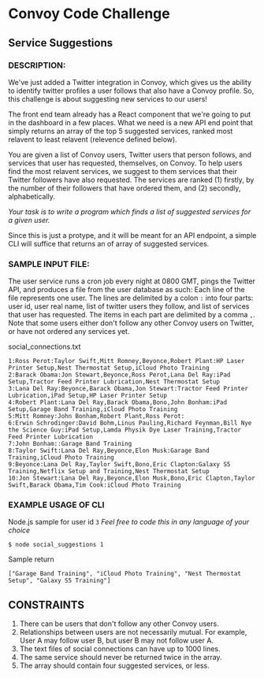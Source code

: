# Convoy Code Challenge
## Service Suggestions

### DESCRIPTION:

We've just added a Twitter integration in Convoy, which gives us the ability to identify twitter profiles a user follows that also have a Convoy profile.
So, this challenge is about suggesting new services to our users!

The front end team already has a React component that we're going to put in the dashboard in a few places. What we need is a new API end point that simply returns an array of the top 5 suggested services, ranked most relavent to least relavent (relevence defined below).

You are given a list of Convoy users, Twitter users that person follows, and services that user has requested, themselves, on Convoy.
To help users find the most relavent services, we suggest to them services that their Twitter followers have also requested. The services are ranked (1) firstly, by the number of their followers that have ordered them, and (2) secondly, alphabetically.

_Your task is to write a program which finds a list of suggested services for a given user._

Since this is just a protype, and it will be meant for an API endpoint, a simple CLI will suffice that returns an of array of suggested services.

### SAMPLE INPUT FILE:

The user service runs a cron job every night at 0800 GMT, pings the Twitter API, and produces a file from the user database as such:
Each line of the file represents one user. The lines are delimited by a colon `:` into four parts: user id, user real name, list of twitter users they follow, and list of services that user has requested. The items in each part are delimited by a comma `,`. Note that some users either don't follow any other Convoy users on Twitter, or have not ordered any services yet.

social_connections.txt
```
1:Ross Perot:Taylor Swift,Mitt Romney,Beyonce,Robert Plant:HP Laser Printer Setup,Nest Thermostat Setup,iCloud Photo Training
2:Barack Obama:Jon Stewart,Beyonce,Ross Perot,Lana Del Ray:iPad Setup,Tractor Feed Printer Lubrication,Nest Thermostat Setup
3:Lana Del Ray:Beyonce,Barack Obama,Jon Stewart:Tractor Feed Printer Lubrication,iPad Setup,HP Laser Printer Setup
4:Robert Plant:Lana Del Ray,Barack Obama,Bono,John Bonham:iPad Setup,Garage Band Training,iCloud Photo Training
5:Mitt Romney:John Bonham,Robert Plant,Ross Perot:
6:Erwin Schrodinger:David Bohm,Linus Pauling,Richard Feynman,Bill Nye the Science Guy:iPad Setup,Lamda Physik Dye Laser Training,Tractor Feed Printer Lubrication
7:John Bonham::Garage Band Training
8:Taylor Swift:Lana Del Ray,Beyonce,Elon Musk:Garage Band Training,iCloud Photo Training
9:Beyonce:Lana Del Ray,Taylor Swift,Bono,Eric Clapton:Galaxy S5 Training,Netflix Setup and Training,Nest Thermostat Setup
10:Jon Stewart:Lana Del Ray,Beyonce,Elon Musk,Bono,Eric Clapton,Taylor Swift,Barack Obama,Tim Cook:iCloud Photo Training
```

### EXAMPLE USAGE OF CLI

Node.js sample for user id `3` *Feel free to code this in any language of your choice*
```
$ node social_suggestions 1
```

Sample return
```
["Garage Band Training", "iCloud Photo Training", "Nest Thermostat Setup", "Galaxy S5 Training"]
```

## CONSTRAINTS

1. There can be users that don't follow any other Convoy users.
1. Relationships between users are not necessarily mutual. For example, User A may follow user B, but user B may not follow user A.
1. The text files of social connections can have up to 1000 lines.
1. The same service should never be returned twice in the array.
1. The array should contain four suggested services, or less.
